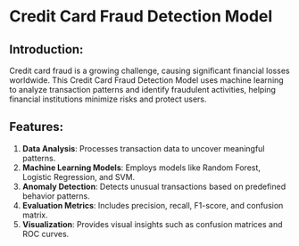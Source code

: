 Credit Card Fraud Detection Model
=================================

Introduction:
-------------
Credit card fraud is a growing challenge, causing significant financial losses worldwide. 
This Credit Card Fraud Detection Model uses machine learning to analyze transaction patterns 
and identify fraudulent activities, helping financial institutions minimize risks and protect users.

Features:
---------
1. **Data Analysis**: Processes transaction data to uncover meaningful patterns.
2. **Machine Learning Models**: Employs models like Random Forest, Logistic Regression, and SVM.
3. **Anomaly Detection**: Detects unusual transactions based on predefined behavior patterns.
4. **Evaluation Metrics**: Includes precision, recall, F1-score, and confusion matrix.
5. **Visualization**: Provides visual insights such as confusion matrices and ROC curves.
